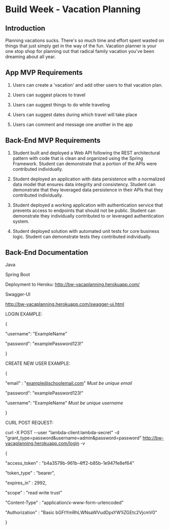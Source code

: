 # Build Week - Vacation Planning

## Introduction
Planning vacations sucks. 
There's so much time and effort spent wasted on things that just simply get in the way of the fun. 
Vacation planner is your one stop shop for planning out that radical family vacation you've been 
dreaming about all year.

## App MVP Requirements
1. Users can create a 'vacation' and add other users to that vacation plan.

2. Users can suggest places to travel

3. Users can suggest things to do while traveling

4. Users can suggest dates during which travel will take place

5. Users can comment and message one another in the app


## Back-End MVP Requirements
1. Student built and deployed a Web API following the REST architectural pattern with code that is clean 
and organized using the Spring Framework. Student can demonstrate that a portion of the APIs were 
contributed individually.

2. Student deployed an application with data persistence with a normalized data model that ensures data 
integrity and consistency. Student can demonstrate that they leveraged data persistence in their APIs
 that they contributed individually.
 
 3. Student deployed a working application with authentication service that prevents access to endpoints 
 that should not be public. Student can demonstrate they individually contributed to or leveraged 
 authentication system. 
 
 4. Student deployed solution with automated unit tests for core business logic. Student can demonstrate 
 tests they contributed individually.
 
## Back-End Documentation
Java

Spring Boot 

Deployment to Heroku: http://bw-vacaplanning.herokuapp.com/

Swagger-UI

http://bw-vacaplanning.herokuapp.com/swagger-ui.html

LOGIN EXAMPLE:

{

   "username": "ExampleName"
   
   "password": "examplePassword123!"
   
}

CREATE NEW USER EXAMPLE:

{

   "email"   : "example@schoolemail.com"  *Must be unique email*
   
   "password": "examplePassword123!"
   
   "username": "ExampleName"              *Must be unique username*
   
}

CURL POST REQUEST:

curl -X POST --user "lambda-client:lambda-secret" -d "grant_type=password&username=admin&password=password" http://bw-vacaplanning.herokuapp.com/login -v

{

   "access_token" : "b4a3579b-961b-4ff2-b85b-1e947fe8ef64"

   "token_type"   : "bearer",

   "expires_in"   : 2992,

   "scope"        : "read write trust"
   
   "Content-Type" : "application/x-www-form-urlencoded"
   
   "Authorization" : "Basic bGFtYmRhLWNsaWVudDpsYW1iZGEtc2VjcmV0"

}


